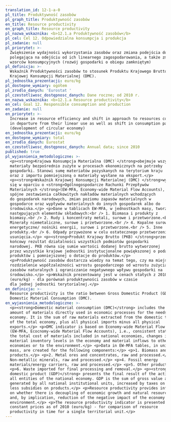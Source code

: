 ```yaml
---
translation_id: 12-1-a-0
pl_title: Produktywność zasobów
pl_graph_title: Produktywność zasobów
en_title: Resource productivity
en_graph_title: Resource productivity
pl_nazwa_wskaznika: <b>12.1.a Produktywność zasobów</b>
pl_cel: Cel 12. Odpowiedzialna konsumpcja i produkcja
pl_zadanie: null
pl_priorytet: >-
  Zwiększenie wydajności wykorzystania zasobów oraz zmiana podejścia do zasobów
  polegająca na odejściu od ich linearnego zagospodarowania, a także zmiana
  wzorców konsumpcyjnych (rozwój gospodarki o obiegu zamkniętym)
pl_definicja: >-
  Wskaźnik Produktywności zasobów to stosunek Produktu Krajowego Brutto (PKB) do
  Krajowej Konsumpcji Materialnej (DMC).
pl_jednostka_prezentacji: euro/kg
pl_dostepne_wymiary: ogółem
pl_zrodlo_danych: 'Eurostat '
pl_czestotliwosc_dostępnosc_danych: Dane roczne; od 2010 r.
en_nazwa_wskaznika: <b>12.1.a Resource productivity</b>
en_cel: Goal 12. Responsible consumption and production
en_zadanie: null
en_priorytet: >-
  Increase in resource efficiency and shift in approach to resources consisting
  in departure from their linear use as well as shift in consumption patterns
  (development of circular economy)
en_jednostka_prezentacji: euro/kg
en_dostepne_wymiary: total
en_zrodlo_danych: Eurostat
en_czestotliwosc_dostępnosc_danych: Annual data; since 2010
published: true
pl_wyjasnienia_metodologiczne: >-
  <p><strong>Krajowa Konsumpcja Materialna (DMC) </strong>obejmuje wszystkie
  materiały bezpośrednio zużyte w procesach ekonomicznych na potrzeby
  gospodarki. Stanowi sumę materiałów pozyskanych na terytorium kraju
  oraz z importu pomniejszoną o materiały wysłane na eksport.</p>
  <p><strong>Wskaźnik Krajowej Konsumpcji Materialnej (DMC) </strong>wyznacza
  się w oparciu o <strong>Ogólnogospodarcze Rachunki Przepływów
  Materialnych </strong>(EW-MFA, Economy-wide Material Flow Accounts), czyli
  spójne zestawienia całkowitych nakładów materialnych wchodzących
  do gospodarek narodowych, zmian poziomu zapasów materialnych w
  gospodarce oraz wypływów materialnych do innych gospodarek albo do
  środowiska.</p> <p>Dane w tablicach EW-MFA, w jednostkach masy, tworzy się dla
  następujących elementów składowych:<br /> 1. Biomasa i produkty z
  biomasy.<br /> 2. Rudy i koncentraty metali, surowe i przetworzone.<br /> 3.
  Minerały niemetaliczne, surowe i przetworzone.<br /> 4. Kopalne surowce
  energetyczne/ nośniki energii, surowe i przetworzone.<br /> 5. Inne
  produkty.<br /> 6. Odpady przywożone w celu ostatecznego przetworzenia i
  usunięcia.</p> <p><strong>Produkt Krajowy Brutto (PKB) </strong>przedstawia
  końcowy rezultat działalności wszystkich podmiotów gospodarki
  narodowej. PKB równa się sumie wartości dodanej brutto wytworzonej
  przez wszystkie krajowe jednostki instytucjonalne powiększonej o podatki od
  produktów i pomniejszonej o dotacje do produktów.</p>
  <p>Produktywność zasobów dostarcza wiedzy na temat tego, czy ma miejsce
  rozdzielenie współzależności wzrostu gospodarczego od wzrostu zużycia
  zasobów naturalnych i ograniczanie negatywnego wpływu gospodarki na
  środowisko.</p> <p>Wskaźnik prezentowany jest w cenach stałych z 2010 r.
  (euro/kg) - dla porównań produktywności zasobów w czasie
  dla jednej jednostki terytorialnej.</p>
en_definicja: >-
  Resource productivity is the ratio between Gross Domestic Product (GDP) and
  Domestic Material Consumption (DMC).
en_wyjasnienia_metodologiczne: >-
  <p><strong>Domestic material consumption (DMC)</strong> includes the total
  amount of materials directly used in economic processes for the needs of
  economy. It is the sum of raw materials extracted from the domestic territory
  of the total economy, plus all physical imports minus all physical
  exports.</p> <p>DMC indicator is based on Economy-wide Material Flow Accounts
  (EW-MFA, Ecocnomy-wide Material Flow Accounts), i.e., consistent statements of
  the total cost of materials included in national economies, changes in
  material inventory levels in the economy and material inflows to other
  economies or to the environment.</p> <p>Data in EW-MFA tables, in units of
  mass, are created for the following components:</p> <p>1. Biomass and biomass
  products.</p> <p>2. Metal ores and concentrates, raw and processed.</p> <p>3.
  Non-metallic minerals, raw and processed.</p> <p>4. Fossil energy
  materials/energy carriers, raw and processed.</p> <p>5. Other products.</p>
  <p>6. Waste imported for final processing and removal.</p> <p><strong>Gross
  domestic product (GDP)</strong> presents the final result of the activity of
  all entities of the national economy. GDP is the sum of gross value added
  generated by all national institutional units, increased by taxes on products
  less subsidies on products.</p> <p>Resource productivity provides information
  on whether there is decoupling of economic growth and natural resource use
  and, by implication, reduction of the negative impact of the economy on the
  environment.</p> <p>The resource productivity indicator is presented at
  constant prices as of 2010 (euro/kg) - for comparison of resource
  productivity in time for a single territorial unit.</p>
---
```

